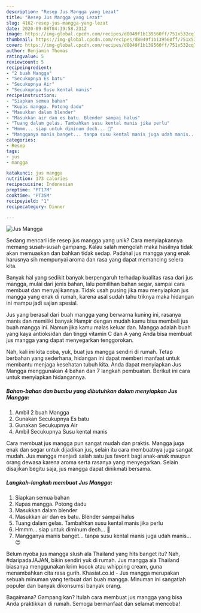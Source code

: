 ```yaml
---
description: "Resep Jus Mangga yang Lezat"
title: "Resep Jus Mangga yang Lezat"
slug: 4162-resep-jus-mangga-yang-lezat
date: 2020-09-08T04:39:58.231Z
image: https://img-global.cpcdn.com/recipes/d8049f1b139560ff/751x532cq70/jus-mangga-foto-resep-utama.jpg
thumbnail: https://img-global.cpcdn.com/recipes/d8049f1b139560ff/751x532cq70/jus-mangga-foto-resep-utama.jpg
cover: https://img-global.cpcdn.com/recipes/d8049f1b139560ff/751x532cq70/jus-mangga-foto-resep-utama.jpg
author: Benjamin Thomas
ratingvalue: 5
reviewcount: 5
recipeingredient:
- "2 buah Mangga"
- "Secukupnya Es batu"
- "Secukupnya Air"
- "Secukupnya Susu kental manis"
recipeinstructions:
- "Siapkan semua bahan"
- "Kupas mangga. Potong dadu"
- "Masukkan dalam blender"
- "Masukkan air dan es batu. Blender sampai halus"
- "Tuang dalam gelas. Tambahkan susu kental manis jika perlu"
- "Hmmm... siap untuk diminum dech... 🤤"
- "Mangganya manis banget... tanpa susu kental manis juga udah manis... 😍"
categories:
- Resep
tags:
- jus
- mangga

katakunci: jus mangga 
nutrition: 173 calories
recipecuisine: Indonesian
preptime: "PT17M"
cooktime: "PT35M"
recipeyield: "1"
recipecategory: Dinner

---
```



![Jus Mangga](https://img-global.cpcdn.com/recipes/d8049f1b139560ff/751x532cq70/jus-mangga-foto-resep-utama.jpg)

Sedang mencari ide resep jus mangga yang unik? Cara menyiapkannya memang susah-susah gampang. Kalau salah mengolah maka hasilnya tidak akan memuaskan dan bahkan tidak sedap. Padahal jus mangga yang enak harusnya sih mempunyai aroma dan rasa yang dapat memancing selera kita.

Banyak hal yang sedikit banyak berpengaruh terhadap kualitas rasa dari jus mangga, mulai dari jenis bahan, lalu pemilihan bahan segar, sampai cara membuat dan menyajikannya. Tidak usah pusing jika mau menyiapkan jus mangga yang enak di rumah, karena asal sudah tahu triknya maka hidangan ini mampu jadi sajian spesial.

Jus yang berasal dari buah mangga yang berwarna kuning ini, rasanya manis dan memiliki banyak Hampir dengan mudah kamu bisa membeli jus buah mangga ini. Namun jika kamu malas keluar dan. Mangga adalah buah yang kaya antioksidan dan tinggi vitamin C dan A yang Anda bisa membuat jus mangga yang dapat menyegarkan tenggorokan.


Nah, kali ini kita coba, yuk, buat jus mangga sendiri di rumah. Tetap berbahan yang sederhana, hidangan ini dapat memberi manfaat untuk membantu menjaga kesehatan tubuh kita. Anda dapat menyiapkan Jus Mangga menggunakan 4 bahan dan 7 langkah pembuatan. Berikut ini cara untuk menyiapkan hidangannya.

<!--inarticleads1-->

##### Bahan-bahan dan bumbu yang dibutuhkan dalam menyiapkan Jus Mangga:

1. Ambil 2 buah Mangga
1. Gunakan Secukupnya Es batu
1. Gunakan Secukupnya Air
1. Ambil Secukupnya Susu kental manis


Cara membuat jus mangga pun sangat mudah dan praktis. Mangga juga enak dan segar untuk dijadikan jus, selain itu cara membuatnya juga sangat mudah. Jus mangga menjadi salah satu jus favorit bagi anak-anak maupun orang dewasa karena aroma serta rasanya yang menyegarkan. Selain disajikan begitu saja, jus mangga dapat dinikmati bersama. 

<!--inarticleads2-->

##### Langkah-langkah membuat Jus Mangga:

1. Siapkan semua bahan
1. Kupas mangga. Potong dadu
1. Masukkan dalam blender
1. Masukkan air dan es batu. Blender sampai halus
1. Tuang dalam gelas. Tambahkan susu kental manis jika perlu
1. Hmmm... siap untuk diminum dech... 🤤
1. Mangganya manis banget... tanpa susu kental manis juga udah manis... 😍


Belum nyoba jus mangga slush ala Thailand yang hits banget itu? Nah, #daripadaJAJAN, bikin sendiri yuk di rumah. Jus mangga ala Thailand biasanya menggunakan krim kocok atau whipping cream, guna menambahkan cita rasa gurih. Khasiat.co.id - Jus mangga merupakan sebuah minuman yang terbuat dari buah mangga. Minuman ini sangatlah populer dan banyak dikonsumsi banyak orang. 

Bagaimana? Gampang kan? Itulah cara membuat jus mangga yang bisa Anda praktikkan di rumah. Semoga bermanfaat dan selamat mencoba!
